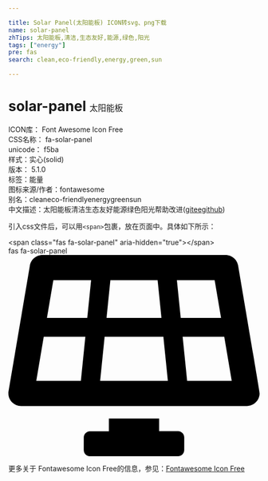 ```yaml
---

title: Solar Panel(太阳能板) ICON转svg、png下载
name: solar-panel
zhTips: 太阳能板,清洁,生态友好,能源,绿色,阳光
tags: ["energy"]
pre: fas
search: clean,eco-friendly,energy,green,sun

---
```


# solar-panel  <small style="font-size: 60%;font-weight: 100">太阳能板</small>


<div class="detail-page">
<p>
<span>
ICON库：
<span class="badge-secondary badge">Font Awesome Icon Free</span> 
</span>
<br/>
<span>
CSS名称：
<span class="badge-secondary badge">fa-solar-panel</span> 
</span>
<br/>
<span>
unicode：
<span class="badge-secondary badge">f5ba</span> 
<copy-btn content='f5ba' btn-title=""></copy-btn>
<copy-btn :content='String.fromCodePoint(parseInt("f5ba", 16))' btn-title="复制U"></copy-btn>
</span><br/><span>样式：<span class="badge-light badge">实心(solid)</span></span>
<br/>
<span>
版本：
<span class="badge-secondary badge">5.1.0</span> 
</span><br/><span>标签：<span class="badge-light badge"><router-link to="/tags/energy.html">能量</router-link></span></span>
<br/>
<span>图标来源/作者：<span class="badge-light badge">fontawesome</span></span> 
<br/>
<span>别名：<span class="badge-light badge">clean</span><span class="badge-light badge">eco-friendly</span><span class="badge-light badge">energy</span><span class="badge-light badge">green</span><span class="badge-light badge">sun</span></span><br/><span class="zh-detail">中文描述：<span class="badge-primary badge">太阳能板</span><span class="badge-primary badge">清洁</span><span class="badge-primary badge">生态友好</span><span class="badge-primary badge">能源</span><span class="badge-primary badge">绿色</span><span class="badge-primary badge">阳光</span><span class="help-link"><span>帮助改进</span>(<a href="https://gitee.com/liuwave/icon-helper/edit/master/json/fontawesome/solid/solar-panel.json" target="_blank" rel="noopener noreferrer">gitee</a><a href="https://github.com/liuwave/icon-helper/edit/master/json/fontawesome/solid/solar-panel.json" target="_blank" rel="noopener noreferrer">github</a></span>)</span><br/>
</p>
</div>
<div class="alert alert-dark">
  <i class="fas fa-solar-panel fa-xs"></i>
  <i class="fas fa-solar-panel fa-sm"></i>
  <i class="fas fa-solar-panel fa-lg"></i>
  <i class="fas fa-solar-panel fa-2x"></i>
  <i class="fas fa-solar-panel fa-3x"></i>
  <i class="fas fa-solar-panel fa-5x"></i>
  <i class="fas fa-solar-panel fa-7x"></i>
</div>
<div>
  <p>引入css文件后，可以用<code>&lt;span&gt;</code>包裹，放在页面中。具体如下所示：    
  </p>
  <div class="alert alert-primary" style="font-size: 14px">
    &lt;span class="fas fa-solar-panel" aria-hidden="true"&gt;&lt;/span&gt;
    <copy-btn content='<span class="fas fa-solar-panel" aria-hidden="true"></span>'></copy-btn>
  </div>
  <div class="alert alert-secondary">
    <i class="fas fa-solar-panel"
    style="font-size: 24px"
    aria-hidden="true"></i> fas fa-solar-panel
    <copy-btn content="fas fa-solar-panel" btn-title="复制图标名称"></copy-btn>
  </div>
</div>
<div id="svg" class="svg-wrap">
<svg xmlns="http://www.w3.org/2000/svg" viewBox="0 0 640 512"><path d="M431.98 448.01l-47.97.05V416h-128v32.21l-47.98.05c-8.82.01-15.97 7.16-15.98 15.99l-.05 31.73c-.01 8.85 7.17 16.03 16.02 16.02l223.96-.26c8.82-.01 15.97-7.16 15.98-15.98l.04-31.73c.01-8.85-7.17-16.03-16.02-16.02zM585.2 26.74C582.58 11.31 568.99 0 553.06 0H86.93C71 0 57.41 11.31 54.79 26.74-3.32 369.16.04 348.08.03 352c-.03 17.32 14.29 32 32.6 32h574.74c18.23 0 32.51-14.56 32.59-31.79.02-4.08 3.35 16.95-54.76-325.47zM259.83 64h120.33l9.77 96H250.06l9.77-96zm-75.17 256H71.09L90.1 208h105.97l-11.41 112zm16.29-160H98.24l16.29-96h96.19l-9.77 96zm32.82 160l11.4-112h149.65l11.4 112H233.77zm195.5-256h96.19l16.29 96H439.04l-9.77-96zm26.06 256l-11.4-112H549.9l19.01 112H455.33z"/></svg>
</div>
<detail full-name='fa-solar-panel'></detail>
    
<div><p>更多关于  Fontawesome Icon Free的信息，参见：<a target="_blank" href="https://iconhelper.cn/fontawesome.html">Fontawesome Icon Free</a>
</p></div>

